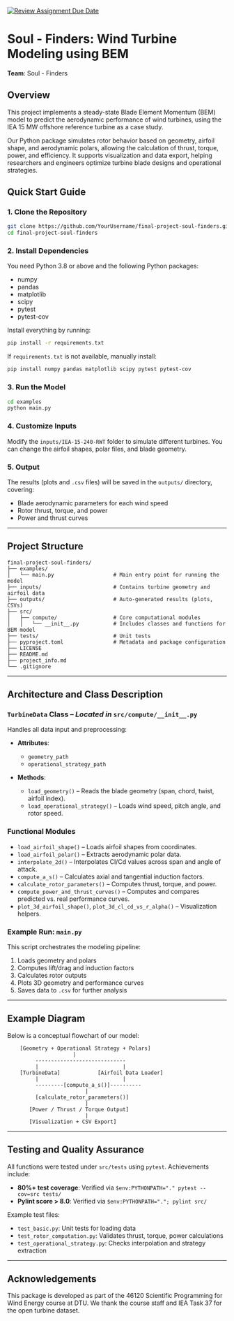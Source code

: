 [![Review Assignment Due Date](https://classroom.github.com/assets/deadline-readme-button-22041afd0340ce965d47ae6ef1cefeee28c7c493a6346c4f15d667ab976d596c.svg)](https://classroom.github.com/a/zjSXGKeR)

# Soul - Finders: Wind Turbine Modeling using BEM

**Team**: Soul - Finders

## Overview

This project implements a steady-state Blade Element Momentum (BEM) model to predict the aerodynamic performance of wind turbines, using the IEA 15 MW offshore reference turbine as a case study.

Our Python package simulates rotor behavior based on geometry, airfoil shape, and aerodynamic polars, allowing the calculation of thrust, torque, power, and efficiency. It supports visualization and data export, helping researchers and engineers optimize turbine blade designs and operational strategies.

## Quick Start Guide

### 1. Clone the Repository

```bash
git clone https://github.com/YourUsername/final-project-soul-finders.git
cd final-project-soul-finders
```

### 2. Install Dependencies

You need Python 3.8 or above and the following Python packages:

* numpy
* pandas
* matplotlib
* scipy
* pytest
* pytest-cov

Install everything by running:

```bash
pip install -r requirements.txt
```

If `requirements.txt` is not available, manually install:

```bash
pip install numpy pandas matplotlib scipy pytest pytest-cov
```

### 3. Run the Model

```bash
cd examples
python main.py
```

### 4. Customize Inputs

Modify the `inputs/IEA-15-240-RWT` folder to simulate different turbines. You can change the airfoil shapes, polar files, and blade geometry.

### 5. Output

The results (plots and `.csv` files) will be saved in the `outputs/` directory, covering:

* Blade aerodynamic parameters for each wind speed
* Rotor thrust, torque, and power
* Power and thrust curves

---

## Project Structure

```
final-project-soul-finders/
├── examples/
│   └── main.py                   # Main entry point for running the model
├── inputs/                       # Contains turbine geometry and airfoil data
├── outputs/                      # Auto-generated results (plots, CSVs)
├── src/
│   ├── compute/                  # Core computational modules
│   │   └── __init__.py           # Includes classes and functions for BEM model
├── tests/                        # Unit tests
├── pyproject.toml                # Metadata and package configuration
├── LICENSE
├── README.md
├── project_info.md
└── .gitignore
```

---

## Architecture and Class Description

### `TurbineData` Class – *Located in* `src/compute/__init__.py`

Handles all data input and preprocessing:

* **Attributes**:

  * `geometry_path`
  * `operational_strategy_path`
* **Methods**:

  * `load_geometry()` – Reads the blade geometry (span, chord, twist, airfoil index).
  * `load_operational_strategy()` – Loads wind speed, pitch angle, and rotor speed.

### Functional Modules

* `load_airfoil_shape()` – Loads airfoil shapes from coordinates.
* `load_airfoil_polar()` – Extracts aerodynamic polar data.
* `interpolate_2d()` – Interpolates Cl/Cd values across span and angle of attack.
* `compute_a_s()` – Calculates axial and tangential induction factors.
* `calculate_rotor_parameters()` – Computes thrust, torque, and power.
* `compute_power_and_thrust_curves()` – Computes and compares predicted vs. real performance curves.
* `plot_3d_airfoil_shape()`, `plot_3d_cl_cd_vs_r_alpha()` – Visualization helpers.

### Example Run: `main.py`

This script orchestrates the modeling pipeline:

1. Loads geometry and polars
2. Computes lift/drag and induction factors
3. Calculates rotor outputs
4. Plots 3D geometry and performance curves
5. Saves data to `.csv` for further analysis

---

## Example Diagram

Below is a conceptual flowchart of our model:

```
    [Geometry + Operational Strategy + Polars]
                     |
         -----------------------------
         |                           |
    [TurbineData]            [Airfoil Data Loader]
         |                           |
         ---------[compute_a_s()]----------
                         |
         [calculate_rotor_parameters()]
                         |
       [Power / Thrust / Torque Output]
                         |
       [Visualization + CSV Export]
```

---

## Testing and Quality Assurance

All functions were tested under `src/tests` using `pytest`. Achievements include:

* **80%+ test coverage**: Verified via `$env:PYTHONPATH="." pytest --cov=src tests/`
* **Pylint score > 8.0**: Verified via `$env:PYTHONPATH="."; pylint src/`

Example test files:

* `test_basic.py`: Unit tests for loading data
* `test_rotor_computation.py`: Validates thrust, torque, power calculations
* `test_operational_strategy.py`: Checks interpolation and strategy extraction

---

## Acknowledgements

This package is developed as part of the 46120 Scientific Programming for Wind Energy course at DTU. We thank the course staff and IEA Task 37 for the open turbine dataset.

